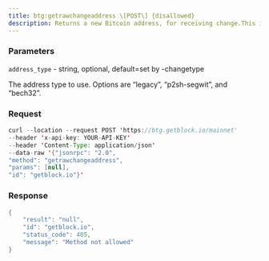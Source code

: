 ```yaml
---
title: btg:getrawchangeaddress \[POST\] {disallowed}
description: Returns a new Bitcoin address, for receiving change.This is for use with raw transactions, NOT normal use.
---
```


### Parameters


`address_type` - string, optional, default=set by -changetype

The address type to use. Options are “legacy”, “p2sh-segwit”, and
“bech32”.

### Request

``` java
curl --location --request POST 'https://btg.getblock.io/mainnet' 
--header 'x-api-key: YOUR-API-KEY' 
--header 'Content-Type: application/json' 
--data-raw '{"jsonrpc": "2.0",
"method": "getrawchangeaddress",
"params": [null],
"id": "getblock.io"}'
```

###  Response

``` java
{
    "result": "null",
    "id": "getblock.io",
    "status_code": 405,
    "message": "Method not allowed"
}
```

